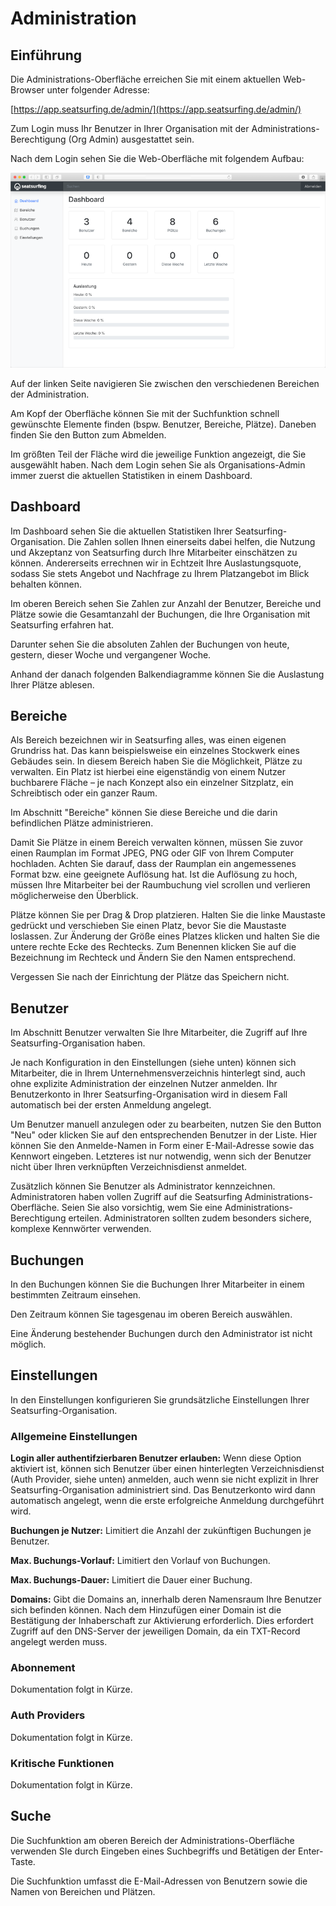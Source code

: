 # Administration
## Einführung
Die Administrations-Oberfläche erreichen Sie mit einem aktuellen Web-Browser unter folgender Adresse:

[https://app.seatsurfing.de/admin/](https://app.seatsurfing.de/admin/)

Zum Login muss Ihr Benutzer in Ihrer Organisation mit der Administrations-Berechtigung (Org Admin) ausgestattet sein.

Nach dem Login sehen Sie die Web-Oberfläche mit folgendem Aufbau:

![Admin UI Screenshot](img/admin-ui.png)

Auf der linken Seite navigieren Sie zwischen den verschiedenen Bereichen der Administration.

Am Kopf der Oberfläche können Sie mit der Suchfunktion schnell gewünschte Elemente finden (bspw. Benutzer, Bereiche, Plätze). Daneben finden Sie den Button zum Abmelden.

Im größten Teil der Fläche wird die jeweilige Funktion angezeigt, die Sie ausgewählt haben. Nach dem Login sehen Sie als Organisations-Admin immer zuerst die aktuellen Statistiken in einem Dashboard.

## Dashboard
Im Dashboard sehen Sie die aktuellen Statistiken Ihrer Seatsurfing-Organisation. Die Zahlen sollen Ihnen einerseits dabei helfen, die Nutzung und Akzeptanz von Seatsurfing durch Ihre Mitarbeiter einschätzen zu können. Andererseits errechnen wir in Echtzeit Ihre Auslastungsquote, sodass Sie stets Angebot und Nachfrage zu Ihrem Platzangebot im Blick behalten können.

Im oberen Bereich sehen Sie Zahlen zur Anzahl der Benutzer, Bereiche und Plätze sowie die Gesamtanzahl der Buchungen, die Ihre Organisation mit Seatsurfing erfahren hat.

Darunter sehen Sie die absoluten Zahlen der Buchungen von heute, gestern, dieser Woche und vergangener Woche.

Anhand der danach folgenden Balkendiagramme können Sie die Auslastung Ihrer Plätze ablesen.

## Bereiche
Als Bereich bezeichnen wir in Seatsurfing alles, was einen eigenen Grundriss hat. Das kann beispielsweise ein einzelnes Stockwerk eines Gebäudes sein. In diesem Bereich haben Sie die Möglichkeit, Plätze zu verwalten. Ein Platz ist hierbei eine eigenständig von einem Nutzer buchbarere Fläche – je nach Konzept also ein einzelner Sitzplatz, ein Schreibtisch oder ein ganzer Raum.

Im Abschnitt "Bereiche" können Sie diese Bereiche und die darin befindlichen Plätze administrieren.

Damit Sie Plätze in einem Bereich verwalten können, müssen Sie zuvor einen Raumplan im Format JPEG, PNG oder GIF von Ihrem Computer hochladen. Achten Sie darauf, dass der Raumplan ein angemessenes Format bzw. eine geeignete Auflösung hat. Ist die Auflösung zu hoch, müssen Ihre Mitarbeiter bei der Raumbuchung viel scrollen und verlieren möglicherweise den Überblick.

Plätze können Sie per Drag & Drop platzieren. Halten Sie die linke Maustaste gedrückt und verschieben Sie einen Platz, bevor Sie die Maustaste loslassen. Zur Änderung der Größe eines Platzes klicken und halten Sie die untere rechte Ecke des Rechtecks. Zum Benennen klicken Sie auf die Bezeichnung im Rechteck und Ändern Sie den Namen entsprechend.

Vergessen Sie nach der Einrichtung der Plätze das Speichern nicht.

## Benutzer
Im Abschnitt Benutzer verwalten Sie Ihre Mitarbeiter, die Zugriff auf Ihre Seatsurfing-Organisation haben.

Je nach Konfiguration in den Einstellungen (siehe unten) können sich Mitarbeiter, die in Ihrem Unternehmensverzeichnis hinterlegt sind, auch ohne explizite Administration der einzelnen Nutzer anmelden. Ihr Benutzerkonto in Ihrer Seatsurfing-Organisation wird in diesem Fall automatisch bei der ersten Anmeldung angelegt.

Um Benutzer manuell anzulegen oder zu bearbeiten, nutzen Sie den Button "Neu" oder klicken Sie auf den entsprechenden Benutzer in der Liste. Hier können Sie den Anmelde-Namen in Form einer E-Mail-Adresse sowie das Kennwort eingeben. Letzteres ist nur notwendig, wenn sich der Benutzer nicht über Ihren verknüpften Verzeichnisdienst anmeldet.

Zusätzlich können Sie Benutzer als Administrator kennzeichnen. Administratoren haben vollen Zugriff auf die Seatsurfing Administrations-Oberfläche. Seien Sie also vorsichtig, wem Sie eine Administrations-Berechtigung erteilen. Administratoren sollten zudem besonders sichere, komplexe Kennwörter verwenden.

## Buchungen
In den Buchungen können Sie die Buchungen Ihrer Mitarbeiter in einem bestimmten Zeitraum einsehen.

Den Zeitraum können Sie tagesgenau im oberen Bereich auswählen.

Eine Änderung bestehender Buchungen durch den Administrator ist nicht möglich.

## Einstellungen
In den Einstellungen konfigurieren Sie grundsätzliche Einstellungen Ihrer Seatsurfing-Organisation.

### Allgemeine Einstellungen
**Login aller authentifzierbaren Benutzer erlauben:** Wenn diese Option aktiviert ist, können sich Benutzer über einen hinterlegten Verzeichnisdienst (Auth Provider, siehe unten) anmelden, auch wenn sie nicht explizit in Ihrer Seatsurfing-Organisation administriert sind. Das Benutzerkonto wird dann automatisch angelegt, wenn die erste erfolgreiche Anmeldung durchgeführt wird.

**Buchungen je Nutzer:** Limitiert die Anzahl der zukünftigen Buchungen je Benutzer.

**Max. Buchungs-Vorlauf:** Limitiert den Vorlauf von Buchungen.

**Max. Buchungs-Dauer:** Limitiert die Dauer einer Buchung.

**Domains:** Gibt die Domains an, innerhalb deren Namensraum Ihre Benutzer sich befinden können. Nach dem Hinzufügen einer Domain ist die Bestätigung der Inhaberschaft zur Aktivierung erforderlich. Dies erfordert Zugriff auf den DNS-Server der jeweiligen Domain, da ein TXT-Record angelegt werden muss.

### Abonnement
Dokumentation folgt in Kürze.

### Auth Providers
Dokumentation folgt in Kürze.

### Kritische Funktionen
Dokumentation folgt in Kürze.

## Suche
Die Suchfunktion am oberen Bereich der Administrations-Oberfläche verwenden SIe durch Eingeben eines Suchbegriffs und Betätigen der Enter-Taste.

Die Suchfunktion umfasst die E-Mail-Adressen von Benutzern sowie die Namen von Bereichen und Plätzen.
